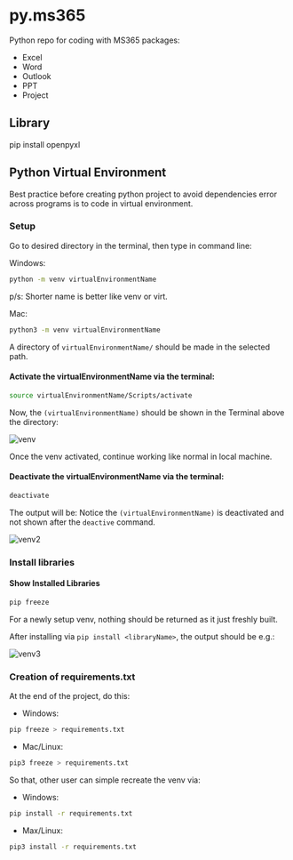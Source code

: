 # py.ms365

Python repo for coding with MS365 packages:

- Excel
- Word
- Outlook
- PPT
- Project


## Library 

pip install openpyxl

## Python Virtual Environment

Best practice before creating python project to avoid dependencies error across programs is to code in virtual environment.

### Setup

Go to desired directory in the terminal, then type in command line:

Windows:

```bash
python -m venv virtualEnvironmentName
```
p/s: Shorter name is better like venv or virt.

Mac: 

```bash
python3 -m venv virtualEnvironmentName
```
A directory of `virtualEnvironmentName/` should be made in the selected path.

#### Activate the virtualEnvironmentName via the terminal:

```bash
source virtualEnvironmentName/Scripts/activate
```

Now, the `(virtualEnvironmentName)` should be shown in the Terminal above the directory:

![venv](https://user-images.githubusercontent.com/108355948/219313517-ddd0c7d1-cf1d-4749-bcdf-9e4d55f79ceb.png)

Once the venv activated, continue working like normal in local machine.

#### Deactivate the virtualEnvironmentName via the terminal:

```bash
deactivate
```

The output will be: Notice the `(virtualEnvironmentName)` is deactivated and not shown after the `deactive` command.

![venv2](https://user-images.githubusercontent.com/108355948/219314010-b1d9a717-e976-4cd2-95e5-2e0614e03a25.png)

### Install libraries

#### Show Installed Libraries

```bash
pip freeze
```

For a newly setup venv, nothing should be returned as it just freshly built.

After installing via `pip install <libraryName>`, the output should be e.g.:

![venv3](https://user-images.githubusercontent.com/108355948/219328637-301314f8-cced-496e-b4e6-b240a07aa1cb.png)

### Creation of requirements.txt

At the end of the project, do this:

- Windows:

```bash
pip freeze > requirements.txt
```

- Mac/Linux:

```bash
pip3 freeze > requirements.txt
```

So that, other user can simple recreate the venv via:

- Windows:

```bash
pip install -r requirements.txt
```

- Max/Linux:

```bash
pip3 install -r requirements.txt
```









